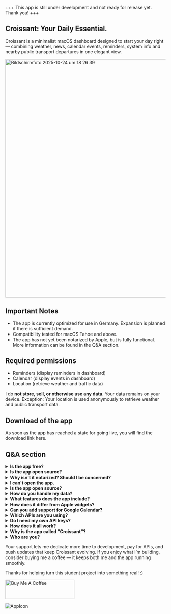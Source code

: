 +++ This app is still under development and not ready for release yet. Thank you! +++

## Croissant: Your Daily Essential.

Croissant is a minimalist macOS dashboard designed to start your day right — combining weather, news, calendar events, reminders, system info and nearby public transport departures in one elegant view.

<img width="865" height="750" alt="Bildschirmfoto 2025-10-24 um 18 26 39" src="https://github.com/user-attachments/assets/57b40352-c6be-4cc3-9175-7ee1cb2ed240" />

## Important Notes
- The app is currently optimized for use in Germany. Expansion is planned if there is sufficient demand.
- Compatibility tested for macOS Tahoe and above.
- The app has not yet been notarized by Apple, but is fully functional. More information can be found in the Q&A section.

## Required permissions
- Reminders (display reminders in dashboard)
- Calendar (display events in dashboard)
- Location (retrieve weather and traffic data)

I do **not store, sell, or otherwise use any data**. Your data remains on your device. Exception: Your location is used anonymously to retrieve weather and public transport data. 

## Download of the app
As soon as the app has reached a state for going live, you will find the download link here.

## Q&A section
<details>
<summary><strong>Is the app free?</strong></summary>
Yes, the app is completely free and open source. You don't need your own API keys either, as I provide them for you myself. Of course, I would appreciate a small contribution via Buy Me a Coffee :)
  
  <a href="https://www.buymeacoffee.com/frederik.m" target="_blank"><img src="https://cdn.buymeacoffee.com/buttons/v2/default-yellow.png" alt="Buy Me A Coffee" style="height: 60px !important;width: 217px !important;" ></a>
</details>


<details>
<summary><strong>Is the app open source?</strong></summary>
Yes, you are welcome to look at the code and contribute if you want. Everything can be found on GitHub.
</details>

<details>
<summary><strong>Why isn't it notarized? Should I be concerned?</strong></summary>
Apple requires a subscription model for developers for notarization. However, as a student, I only program free apps for the community, so it's not worth it for me. I understand if you have concerns, but you don't need to worry. The code is open source and accessible to everyone. Feel free to take a look and see for yourself, or help me with development :)
</details>

<details>
<summary><strong>I can't open the app.</strong></summary>
This is because the app is not (yet) notarized (see the previous question). Proceed as follows:
  
1. On your Mac, choose Apple menu > System Settings, then click Privacy & Security  in the sidebar. (You may need to scroll down.)
2. Go to Security, then click Open.
3. Click Open Anyway. This button is available for about an hour after you try to open the app.
4. Enter your login password, then click OK.

</details>

<details>
<summary><strong>Is the app open source?</strong></summary>
Yes, you are welcome to look at the code and contribute if you want. Everything can be found on GitHub.
</details>

<details>
<summary><strong>How do you handle my data?</strong></summary>
I do not store, sell, or otherwise use any data. Your data remains on your device. Exception: Your location is used anonymously to retrieve weather and public transport data. 
</details>

<details>
<summary><strong>What features does the app include?</strong></summary>
In its current version, the app has six tiles that can be freely selected and arranged: calendar, reminders, weather, departure times from nearby stops, headlines from various news portals, and system information. It also includes smaller features such as a low power indicator and various personalization options. The app is still in beta, but more is planned, e.g., the integration of stock values.
</details>

<details>
<summary><strong>How does it differ from Apple widgets?</strong></summary>
The widgets you can use on the desktop are quite basic, limited in their functionality, and less interactive. Croissant offers a more unified approach with an all-in-one solution that I can expand according to my own ideas.
</details>

<details>
<summary><strong>Can you add support for Google Calendar?</strong></summary>
I don't have any plans to do so at the moment. A fairly simple workaround is to integrate Google Calendar into Apple's Calendar app, which will then automatically load events into Croissant. If you have any further suggestions, please feel free to send me an email using the feedback button in the app.
</details>

<details>
<summary><strong>Which APIs are you using?</strong></summary>

  - v6.db.transport.rest (Deutsche Bahn AG)
  - api.weatherapi.com/v1/forecast.json (Weather API)
  - RSS-Feeds (news feed)
  - (coming soon) generativelanguage.googleapis.com/v1beta/models/gemini-2.5-flash:generateContent (Google Gemini)
    
</details>

<details>
<summary><strong>Do I need my own API keys?</strong></summary>
No, you don't.
</details>

<details>
<summary><strong>How does it all work?</strong></summary>
In addition to the pure programming of logic and user interface, this app also calls external databases on servers. 
  Cloudflare therefore acts as an intermediary “worker” between the macOS app and the Weather API to protect my API key. Clouflare then executes the Get call in a protected manner and passes the JSON to the app.
The Transit API, which is provided by a team of open source developers and processes and makes available data from the Deutsche Bahn API, works in a similar way.
</details>

<details>
<summary><strong>Why is the app called "Croissant"?</strong></summary>
For me, the app is part of my daily morning routine, just like a good croissant is part of breakfast in France. With this in mind, the app gives me a briefing on the day ahead while I enjoy a cup of coffee and, ideally, a croissant: What meetings do I have today? What's happening in the world? When does the next bus to university leave?
</details>

<details>
<summary><strong>Who are you?</strong></summary>
My name is Frederik, I am the developer of the “Croissant” app and I study industrial engineering. On my free evenings, I like to try my hand at Xcode and build apps that I would like to have myself. Since I don't want to make any financial profit from this, I make my apps available to the general public free of charge. Nevertheless, I would of course be very happy to receive a coffee (or a croissant...) to dedicate more time to development, pay for APIs, and push updates that keep Croissant evolving. Thank you!

  You can contact me anytime via the feedback button inside the app settings.
</details>

Your support lets me dedicate more time to development, pay for APIs, and push updates that keep Croissant evolving. If you enjoy what I’m building, consider buying me a coffee — it keeps both me and the app running smoothly.

Thanks for helping turn this student project into something real! :)

<a href="https://www.buymeacoffee.com/frederik.m" target="_blank"><img src="https://cdn.buymeacoffee.com/buttons/v2/default-yellow.png" alt="Buy Me A Coffee" style="height: 60px !important;width: 217px !important;" ></a>

![AppIcon](https://github.com/user-attachments/assets/ccb8e6de-ef71-4ae5-ac51-63d4d82a8404)
